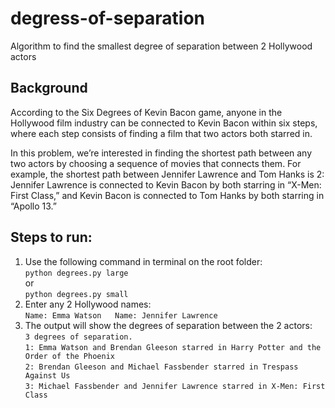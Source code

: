 # degress-of-separation
Algorithm to find the smallest degree of separation between 2 Hollywood actors

## Background
According to the Six Degrees of Kevin Bacon game, anyone in the Hollywood film industry can be connected to Kevin Bacon within six steps, where each step consists of finding a film that two actors both starred in.

In this problem, we’re interested in finding the shortest path between any two actors by choosing a sequence of movies that connects them. For example, the shortest path between Jennifer Lawrence and Tom Hanks is 2: Jennifer Lawrence is connected to Kevin Bacon by both starring in “X-Men: First Class,” and Kevin Bacon is connected to Tom Hanks by both starring in “Apollo 13.”

## Steps to run:  
1. Use the following command in terminal on the root folder:  
  `python degrees.py large`  
  or  
  `python degrees.py small`  
2. Enter any 2 Hollywood names:  
  `Name: Emma Watson  
  Name: Jennifer Lawrence`  
3. The output will show the degrees of separation between the 2 actors:  
  `3 degrees of separation.`  
  `1: Emma Watson and Brendan Gleeson starred in Harry Potter and the Order of the Phoenix`  
  `2: Brendan Gleeson and Michael Fassbender starred in Trespass Against Us`  
  `3: Michael Fassbender and Jennifer Lawrence starred in X-Men: First Class`
